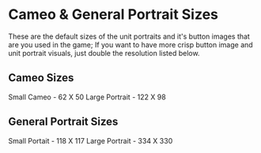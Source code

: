 # Cameo & General Portrait Sizes

These are the default sizes of the unit portraits and it's button
images that are you used in the game; If you want to have more crisp
button image and unit portrait visuals, just double the resolution listed below.

## Cameo Sizes

Small Cameo - 62 X 50
Large Portrait - 122 X 98

## General Portrait Sizes

Small Portait - 118 X 117
Large Portrait - 334 X 330
